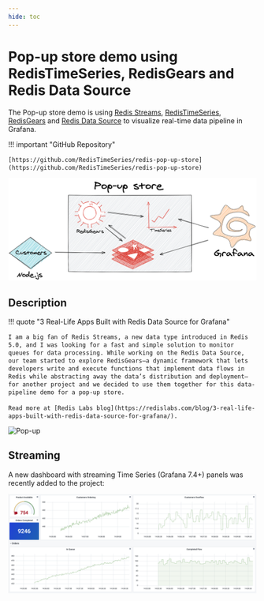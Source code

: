 ```yaml
---
hide: toc
---
```


# Pop-up store demo using RedisTimeSeries, RedisGears and Redis Data Source

The Pop-up store demo is using [Redis Streams](https://redis.io/topics/streams-intro), [RedisTimeSeries](https://oss.redislabs.com/redistimeseries/), [RedisGears](https://oss.redislabs.com/redisgears/) and [Redis Data Source](https://github.com/RedisGrafana/grafana-redis-datasource) to visualize real-time data pipeline in Grafana.

!!! important "GitHub Repository"

    [https://github.com/RedisTimeSeries/redis-pop-up-store](https://github.com/RedisTimeSeries/redis-pop-up-store)

![Redis Pop-up store](../images/projects/redis-pop-up-store.png)

## Description

!!! quote "3 Real-Life Apps Built with Redis Data Source for Grafana"

    I am a big fan of Redis Streams, a new data type introduced in Redis 5.0, and I was looking for a fast and simple solution to monitor queues for data processing. While working on the Redis Data Source, our team started to explore RedisGears—a dynamic framework that lets developers write and execute functions that implement data flows in Redis while abstracting away the data’s distribution and deployment—for another project and we decided to use them together for this data-pipeline demo for a pop-up store.

    Read more at [Redis Labs blog](https://redislabs.com/blog/3-real-life-apps-built-with-redis-data-source-for-grafana/).

![Pop-up](https://raw.githubusercontent.com/RedisTimeSeries/redis-pop-up-store/master/images/pop-up.gif)

## Streaming

A new dashboard with streaming Time Series (Grafana 7.4+) panels was recently added to the project:

![Streaming](../images/projects/redis-pop-up-store-streaming.png)
